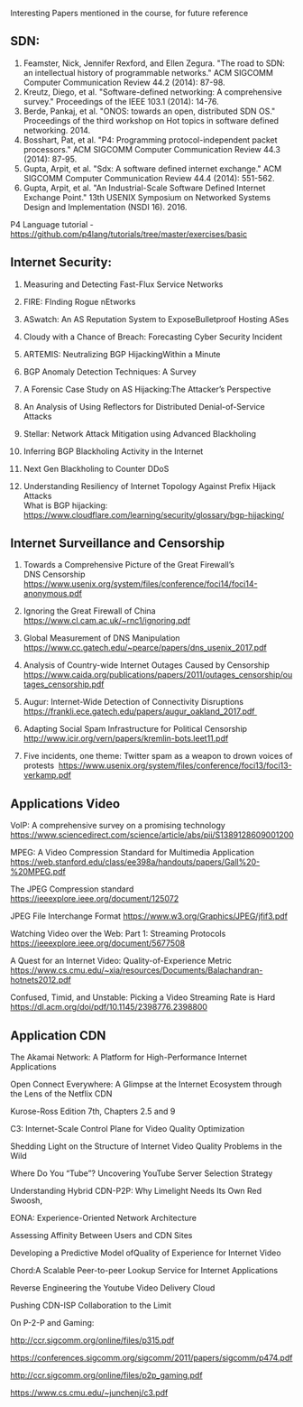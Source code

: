 Interesting Papers mentioned in the course, for future reference

## SDN:<br>
1. Feamster, Nick, Jennifer Rexford, and Ellen Zegura. "The road to SDN: an intellectual history of programmable networks." ACM SIGCOMM Computer Communication Review 44.2 (2014): 87-98.<br>
2. Kreutz, Diego, et al. "Software-defined networking: A comprehensive survey." Proceedings of the IEEE 103.1 (2014): 14-76.<br>
3. Berde, Pankaj, et al. "ONOS: towards an open, distributed SDN OS." Proceedings of the third workshop on Hot topics in software defined networking. 2014.<br>
4. Bosshart, Pat, et al. "P4: Programming protocol-independent packet processors." ACM SIGCOMM Computer Communication Review 44.3 (2014): 87-95.<br>
5. Gupta, Arpit, et al. "Sdx: A software defined internet exchange." ACM SIGCOMM Computer Communication Review 44.4 (2014): 551-562.<br>
6. Gupta, Arpit, et al. "An Industrial-Scale Software Defined Internet Exchange Point." 13th USENIX Symposium on Networked Systems Design and Implementation (NSDI 16). 2016.<br>

P4 Language tutorial - https://github.com/p4lang/tutorials/tree/master/exercises/basic



## Internet Security:<br>
1. Measuring and Detecting Fast-Flux Service Networks<br>
2. FIRE: FInding Rogue nEtworks<br>
3. ASwatch: An AS Reputation System to ExposeBulletproof Hosting ASes<br>
4. Cloudy with a Chance of Breach: Forecasting Cyber Security Incident<br>
5. ARTEMIS: Neutralizing BGP HijackingWithin a Minute<br>
6. BGP Anomaly Detection Techniques: A Survey<br>
7. A Forensic Case Study on AS Hijacking:The Attacker’s Perspective<br>
8. An Analysis of Using Reflectors for Distributed Denial-of-Service Attacks<br>
9. Stellar: Network Attack Mitigation using Advanced Blackholing<br>
10. Inferring BGP Blackholing Activity in the Internet<br>
11. Next Gen Blackholing to Counter DDoS<br>

12. Understanding Resiliency of Internet Topology Against Prefix Hijack Attacks<br>
What is BGP hijacking: https://www.cloudflare.com/learning/security/glossary/bgp-hijacking/ <br>


## Internet Surveillance and Censorship<br>
1. Towards a Comprehensive Picture of the Great Firewall’s DNS Censorship
https://www.usenix.org/system/files/conference/foci14/foci14-anonymous.pdf

2. Ignoring the Great Firewall of China
https://www.cl.cam.ac.uk/~rnc1/ignoring.pdf

3. Global Measurement of DNS Manipulation
https://www.cc.gatech.edu/~pearce/papers/dns_usenix_2017.pdf

4. Analysis of Country-wide Internet Outages Caused by Censorship
https://www.caida.org/publications/papers/2011/outages_censorship/outages_censorship.pdf

5. Augur: Internet-Wide Detection of Connectivity Disruptions
https://frankli.ece.gatech.edu/papers/augur_oakland_2017.pdf 

6. Adapting Social Spam Infrastructure for Political Censorship
http://www.icir.org/vern/papers/kremlin-bots.leet11.pdf

7. Five incidents, one theme: Twitter spam as a weapon to drown voices of protests 
https://www.usenix.org/system/files/conference/foci13/foci13-verkamp.pdf


## Applications Video
VoIP: A comprehensive survey on a promising technology
https://www.sciencedirect.com/science/article/abs/pii/S1389128609001200

MPEG: A Video Compression Standard for Multimedia Application
https://web.stanford.edu/class/ee398a/handouts/papers/Gall%20-%20MPEG.pdf
 
The JPEG Compression standard
https://ieeexplore.ieee.org/document/125072


JPEG File Interchange Format
https://www.w3.org/Graphics/JPEG/jfif3.pdf


Watching Video over the Web: Part 1: Streaming Protocols
https://ieeexplore.ieee.org/document/5677508

A Quest for an Internet Video: Quality-of-Experience Metric
https://www.cs.cmu.edu/~xia/resources/Documents/Balachandran-hotnets2012.pdf
 
Confused, Timid, and Unstable: Picking a Video Streaming Rate is Hard
https://dl.acm.org/doi/pdf/10.1145/2398776.2398800



## Application CDN
The Akamai Network: A Platform for High-Performance Internet Applications

Open Connect Everywhere: A Glimpse at the Internet Ecosystem through the Lens of the Netflix CDN

Kurose-Ross Edition 7th, Chapters 2.5 and 9

C3: Internet-Scale Control Plane for Video Quality Optimization

Shedding Light on the Structure of Internet Video Quality Problems in the Wild

Where Do You “Tube”? Uncovering YouTube Server Selection Strategy

Understanding Hybrid CDN-P2P: Why Limelight Needs Its Own Red Swoosh,

EONA: Experience-Oriented Network Architecture

Assessing Affinity Between Users and CDN Sites

Developing a Predictive Model ofQuality of Experience for Internet Video

Chord:A Scalable Peer-to-peer Lookup Service for Internet Applications

Reverse Engineering the Youtube Video Delivery Cloud

Pushing CDN-ISP Collaboration to the Limit

On P-2-P and Gaming: 

http://ccr.sigcomm.org/online/files/p315.pdf

https://conferences.sigcomm.org/sigcomm/2011/papers/sigcomm/p474.pdf

http://ccr.sigcomm.org/online/files/p2p_gaming.pdf

https://www.cs.cmu.edu/~junchenj/c3.pdf



